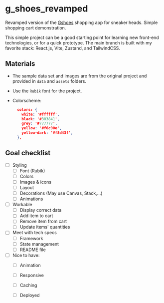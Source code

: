 # g_shoes_revamped

Revamped version of the [Gshoes](https://github.com/lonhattan007/gshoes) shopping app for sneaker heads.
Simple shopping cart demonstration.

This simple project can be a good starting point for learning new front-end technologies, or for a quick prototype.
The main branch is built with my favorite stack: React.js, Vite, Zustand, and TailwindCSS.

## Materials

- The sample data set and images are from the original project and provided in `data` and `assets` folders.

- Use the `Rubik` font for the project.

- Colorscheme:
  ```json
    colors: {
      white: '#ffffff',
      black: '#303841',
      grey: '#777777',
      yellow: '#f6c90e',
      yellow-dark: '#f8d43f',
    },
  ```

## Goal checklist

- [ ] Styling
  - [ ] Font (Rubik)
  - [ ] Colors
  - [ ] Images & icons
  - [ ] Layout
  - [ ] Decorations (May use Canvas, Stack,...)
  - [ ] Animations
- [ ] Workable
  - [ ] Display correct data
  - [ ] Add item to cart
  - [ ] Remove item from cart
  - [ ] Update items' quantities
- [ ] Meet with tech specs
  - [ ] Framework
  - [ ] State management
  - [ ] README file
- [ ] Nice to have:
  - [ ] Animation
  - [ ] Responsive
  - [ ] Caching
  - [ ] Deployed


